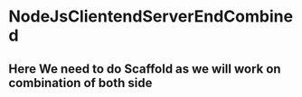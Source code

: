 # NodeJsClientendServerEndCombined

## Here We need to do Scaffold as we will work on combination of both side